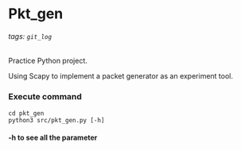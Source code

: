# Pkt_gen
###### tags: `git_log`

Practice Python project.

Using Scapy to implement a packet generator as an experiment tool.

### Execute command

```
cd pkt_gen
python3 src/pkt_gen.py [-h]
```

#### -h to see all the parameter
